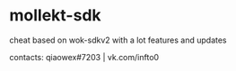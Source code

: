 # mollekt-sdk
cheat based on wok-sdkv2 with a lot features and updates

contacts: qiaowex#7203 | vk.com/infto0
